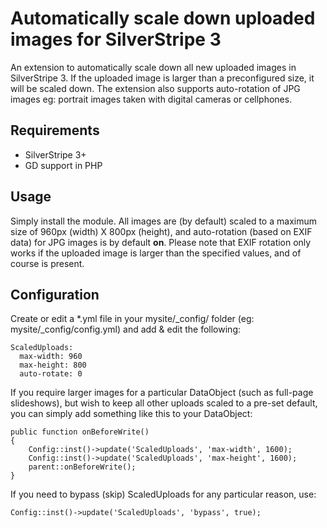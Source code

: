 # Automatically scale down uploaded images for SilverStripe 3

An extension to automatically scale down all new uploaded images in SilverStripe 3\. If the uploaded image is larger than a preconfigured size, it will be scaled down. The extension also supports auto-rotation of JPG images eg: portrait images taken with digital cameras or cellphones.

## Requirements

- SilverStripe 3+
- GD support in PHP

## Usage

Simply install the module. All images are (by default) scaled to a maximum size of 960px (width) X 800px (height), and auto-rotation (based on EXIF data) for JPG images is by default **on**. Please note that EXIF rotation only works if the uploaded image is larger than the specified values, and of course is present.

## Configuration

Create or edit a *.yml file in your mysite/_config/ folder (eg: mysite/_config/config.yml) and add & edit the following:

```
ScaledUploads:
  max-width: 960
  max-height: 800
  auto-rotate: 0
```

If you require larger images for a particular DataObject (such as full-page slideshows), but wish to keep all other uploads scaled to a pre-set default, you can simply add something like this to your DataObject:

```
public function onBeforeWrite()
{
    Config::inst()->update('ScaledUploads', 'max-width', 1600);
    Config::inst()->update('ScaledUploads', 'max-height', 1600);
    parent::onBeforeWrite();
}
```

If you need to bypass (skip) ScaledUploads for any particular reason, use:

```
Config::inst()->update('ScaledUploads', 'bypass', true);
```
